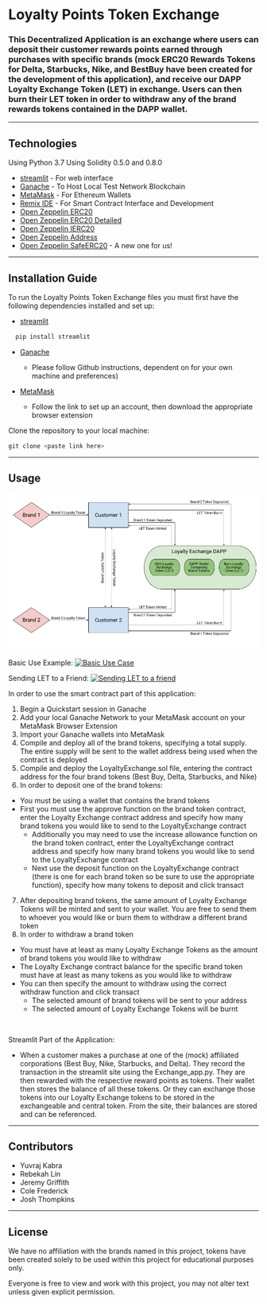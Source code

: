 # Loyalty Points Token Exchange

### This Decentralized Application is an exchange where users can deposit their customer rewards points earned through purchases with specific brands (mock ERC20 Rewards Tokens for Delta, Starbucks, Nike, and BestBuy have been created for the development of this application), and receive our DAPP Loyalty Exchange Token (LET) in exchange. Users can then burn their LET token in order to withdraw any of the brand rewards tokens contained in the DAPP wallet. 
---

## Technologies

Using Python 3.7
Using Solidity 0.5.0 and 0.8.0 

* [streamlit](https://github.com/streamlit) - For web interface
* [Ganache](https://github.com/trufflesuite/ganache) - To Host Local Test Network Blockchain
* [MetaMask](https://metamask.io/) - For Ethereum Wallets 
* [Remix IDE](https://github.com/ethereum/remix-ide) - For Smart Contract Interface and Development
* [Open Zeppelin ERC20](https://github.com/OpenZeppelin/openzeppelin-contracts/blob/release-v2.5.0/contracts/token/ERC20/ERC20.sol) 
* [Open Zeppelin ERC20 Detailed](https://github.com/OpenZeppelin/openzeppelin-contracts/blob/release-v2.5.0/contracts/token/ERC20/ERC20Detailed.sol) 
* [Open Zeppelin IERC20](https://github.com/OpenZeppelin/openzeppelin-contracts/blob/master/contracts/token/ERC20/IERC20.sol) 
* [Open Zeppelin Address](https://github.com/OpenZeppelin/openzeppelin-contracts/blob/master/contracts/utils/Address.sol) 
* [Open Zeppelin SafeERC20](https://github.com/OpenZeppelin/openzeppelin-contracts/blob/master/contracts/token/ERC20/utils/SafeERC20.sol) - A new one for us!
---

## Installation Guide
To run the Loyalty Points Token Exchange files you must first have the following dependencies installed and set up:

* [streamlit](https://github.com/streamlit)
```python
  pip install streamlit
```
* [Ganache](https://github.com/trufflesuite/ganache)
  * Please follow Github instructions, dependent on  for your own machine and preferences)

* [MetaMask](https://metamask.io/)
  * Follow the link to set up an account, then download the appropriate browser extension 

Clone the repository to your local machine:
```python
git clone <paste link here>
```

---

## Usage

![Block Diagram](Images/Loyalty_Exchange_Block.png) 


Basic Use Example: [![Basic Use Case](https://img.youtube.com/vi/yjDhrMG-JQk/maxresdefault.jpg)](https://youtu.be/yjDhrMG-JQk) 

Sending LET to a Friend: [![Sending LET to a friend](https://img.youtube.com/vi/nBfPiLTU5Fc/maxresdefault.jpg)](https://youtu.be/nBfPiLTU5Fc)


In order to use the smart contract part of this application:
1. Begin a Quickstart session in Ganache
2. Add your local Ganache Network to your MetaMask account on your MetaMask Browser Extension
3. Import your Ganache wallets into MetaMask
4. Compile and deploy all of the brand tokens, specifying a total supply. The entire supply will be sent to the wallet address being used when the contract is deployed 
5. Compile and deploy the LoyaltyExchange.sol file, entering the contract address for the four brand tokens (Best Buy, Delta, Starbucks, and Nike) 
6. In order to deposit one of the brand tokens:
* You must be using a wallet that contains the brand tokens
* First you must use the approve function on the brand token contract, enter the Loyalty Exchange contract address and specify how many brand tokens you would like to send to the LoyaltyExchange contract
    * Additionally you may need to use the increase allowance function on the brand token contract, enter the LoyaltyExchange contract address and specify how many brand tokens you would like to send to the LoyaltyExchange contract
    * Next use the deposit function on the LoyaltyExchange contract (there is one for each brand token so be sure to use the appropriate function), specify how many tokens to deposit and click transact 
7. After depositing brand tokens, the same amount of Loyalty Exchange Tokens will be minted and sent to your wallet. You are free to send them to whoever you would like or burn them to withdraw a different brand token
8. In order to withdraw a brand token
  * You must have at least as many Loyalty Exchange Tokens as the amount of brand tokens you would like to withdraw 
  * The Loyalty Exchange contract balance for the specific brand token must have at least as many tokens as you would like to withdraw 
  * You can then specify the amount to withdraw using the correct withdraw function and click transact 
    * The selected amount of brand tokens will be sent to your address 
    * The selected amount of Loyalty Exchange Tokens will be burnt


<br/>

Streamlit Part of the Application: 
* When a customer makes a purchase at one of the (mock) affiliated corporations (Best Buy, Nike, Starbucks, and Delta). They record the transaction in the streamlit site using the Exchange_app.py. They are then rewarded with the respective reward points as tokens. Their wallet then stores the balance of all these tokens. Or they can exchange those tokens into our Loyalty Exchange tokens to be stored in the exchangeable and central token. From the site, their balances are stored and can be referenced. 

---

## Contributors
* Yuvraj Kabra
* Rebekah Lin
* Jeremy Griffith
* Cole Frederick
* Josh Thompkins

---

## License
We have no affiliation with the brands named in this project, tokens have been created solely to be used within this project for educational purposes only. 

Everyone is free to view and work with this project, you may not alter text unless given explicit permission.
